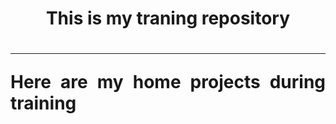<h1 align = "center">This is my traning repository<h1>
<hr>
<p align = "justify">Here are my home projects during training<p>
